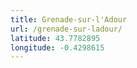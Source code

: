 ```yaml
---
title: Grenade-sur-l'Adour
url: /grenade-sur-ladour/
latitude: 43.7782895
longitude: -0.4298615
---
```

